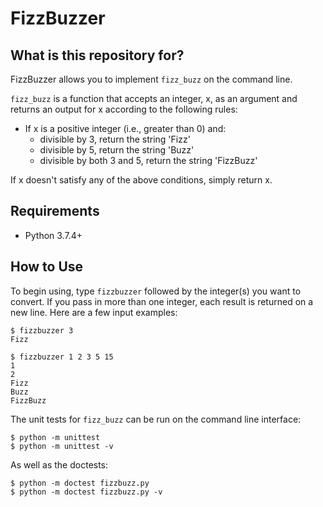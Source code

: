# FizzBuzzer

## What is this repository for?

FizzBuzzer allows you to implement ``fizz_buzz`` on the command line.

``fizz_buzz`` is a function that accepts an integer, x, as an argument and returns an output for x according to the following rules:
* If x is a positive integer (i.e., greater than 0) and:
    * divisible by 3, return the string 'Fizz'
    * divisible by 5, return the string 'Buzz'
    * divisible by both 3 and 5, return the string 'FizzBuzz'

If x doesn't satisfy any of the above conditions, simply return x.

## Requirements

* Python 3.7.4+

## How to Use
To begin using, type `fizzbuzzer` followed by the integer(s) you want to convert. If you pass in more than one integer, each result is returned on a new line. Here are a few input examples:

```
$ fizzbuzzer 3
Fizz

$ fizzbuzzer 1 2 3 5 15
1
2
Fizz
Buzz
FizzBuzz
```

The unit tests for ``fizz_buzz`` can be run on the command line interface:

```
$ python -m unittest
$ python -m unittest -v
```

As well as the doctests:

```
$ python -m doctest fizzbuzz.py
$ python -m doctest fizzbuzz.py -v
```
